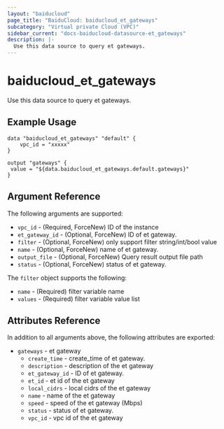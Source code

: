 ```yaml
---
layout: "baiducloud"
page_title: "BaiduCloud: baiducloud_et_gateways"
subcategory: "Virtual private Cloud (VPC)"
sidebar_current: "docs-baiducloud-datasource-et_gateways"
description: |-
  Use this data source to query et gateways.
---
```


# baiducloud_et_gateways

Use this data source to query et gateways.

## Example Usage

```hcl
data "baiducloud_et_gateways" "default" {
	vpc_id = "xxxxx"
}

output "gateways" {
 value = "${data.baiducloud_et_gateways.default.gateways}"
}
```

## Argument Reference

The following arguments are supported:

* `vpc_id` - (Required, ForceNew) ID of the instance
* `et_gateway_id` - (Optional, ForceNew) ID of et gateway.
* `filter` - (Optional, ForceNew) only support filter string/int/bool value
* `name` - (Optional, ForceNew) name of et gateway.
* `output_file` - (Optional, ForceNew) Query result output file path
* `status` - (Optional, ForceNew) status of et gateway.

The `filter` object supports the following:

* `name` - (Required) filter variable name
* `values` - (Required) filter variable value list

## Attributes Reference

In addition to all arguments above, the following attributes are exported:

* `gateways` - et gateway
  * `create_time` - create_time of et gateway.
  * `description` - description of the et gateway
  * `et_gateway_id` - ID of et gateway.
  * `et_id` - et id of the et gateway
  * `local_cidrs` - local cidrs of the et gateway
  * `name` - name of the et gateway
  * `speed` - speed of the et gateway (Mbps)
  * `status` - status of et gateway.
  * `vpc_id` - vpc id of the et gateway


